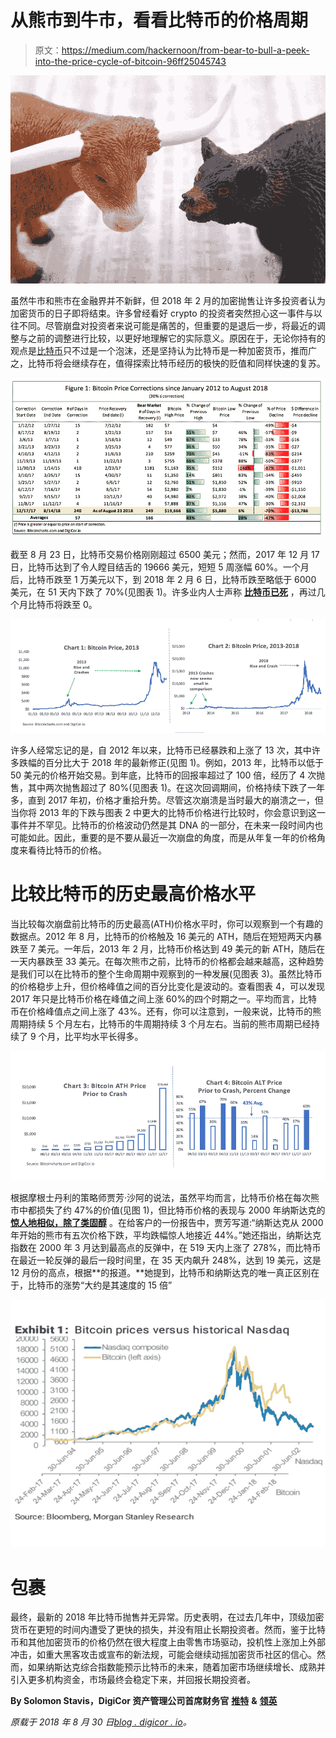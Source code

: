 # 从熊市到牛市，看看比特币的价格周期

> 原文：<https://medium.com/hackernoon/from-bear-to-bull-a-peek-into-the-price-cycle-of-bitcoin-96ff25045743>

![](img/63805f786601c3eeba22c9bfa146d405.png)

虽然牛市和熊市在金融界并不新鲜，但 2018 年 2 月的加密抛售让许多投资者认为加密货币的日子即将结束。许多曾经看好 crypto 的投资者突然担心这一事件与以往不同。尽管崩盘对投资者来说可能是痛苦的，但重要的是退后一步，将最近的调整与之前的调整进行比较，以更好地理解它的实际意义。原因在于，无论你持有的观点是[比特币](https://hackernoon.com/tagged/bitcoin)只不过是一个泡沫，还是坚持认为比特币是一种加密货币，推而广之，比特币将会继续存在，值得探索比特币经历的极快的贬值和同样快速的复苏。

![](img/e799ebd85679d33fd66fc87be1fb756a.png)

截至 8 月 23 日，比特币交易价格刚刚超过 6500 美元；然而，2017 年 12 月 17 日，比特币达到了令人瞠目结舌的 19666 美元，短短 5 周涨幅 60%。一个月后，比特币跌至 1 万美元以下，到 2018 年 2 月 6 日，比特币跌至略低于 6000 美元，在 51 天内下跌了 70%(见图表 1)。许多业内人士声称 [**比特币已死**](https://99bitcoins.com/bitcoinobituaries/) ，再过几个月比特币将跌至 0。

![](img/a3d662bfe4a83d8e63c6b910014f2a77.png)

许多人经常忘记的是，自 2012 年以来，比特币已经暴跌和上涨了 13 次，其中许多跌幅的百分比大于 2018 年的最新修正(见图 1)。例如，2013 年，比特币以低于 50 美元的价格开始交易。到年底，比特币的回报率超过了 100 倍，经历了 4 次抛售，其中两次抛售超过了 80%(见图表 1)。在这次回调期间，价格持续下跌了一年多，直到 2017 年初，价格才重拾升势。尽管这次崩溃是当时最大的崩溃之一，但当你将 2013 年的下跌与图表 2 中更大的比特币价格进行比较时，你会意识到这一事件并不罕见。比特币的价格波动仍然是其 DNA 的一部分，在未来一段时间内也可能如此。因此，重要的是不要从最近一次崩盘的角度，而是从年复一年的价格角度来看待比特币的价格。

# 比较比特币的历史最高价格水平

当比较每次崩盘前比特币的历史最高(ATH)价格水平时，你可以观察到一个有趣的数据点。2012 年 8 月，比特币的价格触及 16 美元的 ATH，随后在短短两天内暴跌至 7 美元。一年后，2013 年 2 月，比特币价格达到 49 美元的新 ATH，随后在一天内暴跌至 33 美元。在每次熊市之前，比特币的价格都会越来越高，这种趋势是我们可以在比特币的整个生命周期中观察到的一种发展(见图表 3)。虽然比特币的价格稳步上升，但价格峰值之间的百分比变化是波动的。查看图表 4，可以发现 2017 年只是比特币价格在峰值之间上涨 60%的四个时期之一。平均而言，比特币在价格峰值点之间上涨了 43%。还有，你可以注意到，一般来说，比特币的熊周期持续 5 个月左右，比特币的牛周期持续 3 个月左右。当前的熊市周期已经持续了 9 个月，比平均水平长得多。

![](img/5b07c14445eb55f8095807848b16bb84.png)

根据摩根士丹利的策略师贾芳·沙阿的说法，虽然平均而言，比特币价格在每次熊市中都损失了约 47%的价值(见图 1)，但比特币价格的表现与 2000 年纳斯达克的 [**惊人地相似，除了类固醇**](https://www.bloomberg.com/news/articles/2018-03-19/bitcoin-bust-reminds-morgan-stanley-of-nasdaq-crash-but-faster) 。在给客户的一份报告中，贾芳写道:“纳斯达克从 2000 年开始的熊市有五次价格下跌，平均跌幅惊人地接近 44%。”她还指出，纳斯达克指数在 2000 年 3 月达到最高点的反弹中，在 519 天内上涨了 278%，而比特币在最近一轮反弹的最后一段时间里，在 35 天内飙升 248%，达到 19 美元，这是 12 月份的高点，根据**的报道。**她提到，比特币和纳斯达克的唯一真正区别在于，比特币的涨势“大约是其速度的 15 倍”

![](img/7882eaad72f5ca69e6bcc6c9b3672128.png)

# 包裹

最终，最新的 2018 年比特币抛售并无异常。历史表明，在过去几年中，顶级加密货币在更短的时间内遭受了更快的损失，并没有阻止长期投资者。然而，鉴于比特币和其他加密货币的价格仍然在很大程度上由零售市场驱动，投机性上涨加上外部冲击，如重大黑客攻击或宣布的新法规，可能会继续动摇加密货币社区的信心。然而，如果纳斯达克综合指数能预示比特币的未来，随着加密市场继续增长、成熟并引入更多机构资金，市场最终会稳定下来，并回报长期投资者。

**By Solomon Stavis，DigiCor 资产管理公司首席财务官** [**推特**](https://twitter.com/solomonstavis) **&** [**领英**](https://www.linkedin.com/in/solomon-stavis/)

*原载于 2018 年 8 月 30 日*[*blog . digicor . io*](https://blog.digicor.io/from-bear-to-bull-a-peek-into-the-price-cycle-of-bitcoin/)*。*